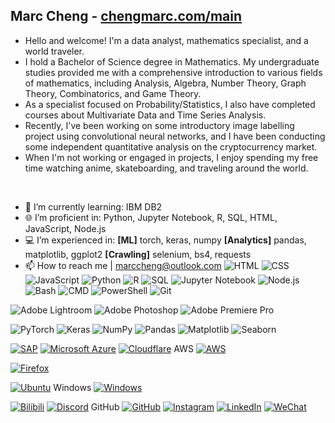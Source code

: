 Marc Cheng - [chengmarc.com/main](https://chengmarc.com/main)
- 
- Hello and welcome! I'm a data analyst, mathematics specialist, and a world traveler.
- I hold a Bachelor of Science degree in Mathematics. My undergraduate studies provided me with a comprehensive introduction to various fields of mathematics, including Analysis, Algebra, Number Theory, Graph Theory, Combinatorics, and Game Theory.
- As a specialist focused on Probability/Statistics, I also have completed courses about Multivariate Data and Time Series Analysis.
- Recently, I've been working on some introductory image labelling project using convolutional neural networks, and I have been conducting some independent quantitative analysis on the cryptocurrency market.
- When I'm not working or engaged in projects, I enjoy spending my free time watching anime, skateboarding, and traveling around the world.
<br />

- 🌱 I’m currently learning: IBM DB2
- 🌐 I’m proficient in: Python, Jupyter Notebook, R, SQL, HTML, JavaScript, Node.js
- 💻 I’m experienced in: **[ML]** torch, keras, numpy **[Analytics]** pandas, matplotlib, ggplot2 **[Crawling]** selenium, bs4, requests
- 📫 How to reach me | marccheng@outlook.com
![HTML](https://img.shields.io/badge/HTML5-%23E34F26?logo=html5&logoColor=white&style=flat-square)
![CSS](https://img.shields.io/badge/CSS3-1572B6?logo=css3&logoColor=white&style=flat-square)
![JavaScript](https://img.shields.io/badge/JavaScript-F7DF1E?logo=javascript&logoColor=white&style=flat-square)
![Python](https://img.shields.io/badge/Python-3776AB?logo=python&logoColor=white&style=flat-square)
![R](https://img.shields.io/badge/R-%23276DC3?logo=r&logoColor=white&style=flat-square)
![SQL](https://img.shields.io/badge/SQL-CC2927?logoColor=white&style=flat-square)
![Jupyter Notebook](https://img.shields.io/badge/Jupyter_Notebook-F37626?logo=jupyter&logoColor=white&style=flat-square)
![Node.js](https://img.shields.io/badge/Node.js-339933?logo=node.js&logoColor=white&style=flat-square)
![Bash](https://img.shields.io/badge/Bash-4EAA25?logo=gnu-bash&logoColor=white&style=flat-square)
![CMD](https://img.shields.io/badge/CMD-000000?logo=windows&logoColor=white&style=flat-square)
![PowerShell](https://img.shields.io/badge/PowerShell-5391FE?logo=powershell&logoColor=white&style=flat-square)
![Git](https://img.shields.io/badge/Git-F05032?logo=git&logoColor=fff&style=flat-square)

![Adobe Lightroom](https://img.shields.io/badge/Adobe%20Lightroom-31A8FF?logo=Adobe%20Lightroom&logoColor=white)
![Adobe Photoshop](https://img.shields.io/badge/Adobe%20Photoshop-31A8FF?logo=Adobe%20Photoshop&logoColor=black)
![Adobe Premiere Pro](https://img.shields.io/badge/Adobe%20Premiere%20Pro-9999FF?logo=Adobe%20Premiere%20Pro&logoColor=white)

![PyTorch](https://img.shields.io/badge/PyTorch-EE4C2C?logo=pytorch&logoColor=white&style=flat-square)
![Keras](https://img.shields.io/badge/Keras-D00000?logo=keras&logoColor=white&style=flat-square)
![NumPy](https://img.shields.io/badge/NumPy-4DABCF?logo=numpy&logoColor=fff)
![Pandas](https://img.shields.io/badge/Pandas-150458?logo=pandas&logoColor=fff)
![Matplotlib](https://custom-icon-badges.demolab.com/badge/Matplotlib-71D291?logo=matplotlib&logoColor=fff)
![Seaborn](https://img.shields.io/badge/Seaborn-0099C6?style=flat)

[![SAP](https://img.shields.io/badge/SAP-0FAAFF?logo=sap&logoColor=fff)](#)
[![Microsoft Azure](https://custom-icon-badges.demolab.com/badge/Microsoft%20Azure-0089D6?logo=msazure&logoColor=white)](#)
[![Cloudflare](https://img.shields.io/badge/Cloudflare-F38020?logo=Cloudflare&logoColor=white)](#)
AWS 	[![AWS](https://img.shields.io/badge/AWS-%23FF9900.svg?logo=amazon-web-services&logoColor=white)](#)

[![Firefox](https://img.shields.io/badge/Firefox-FF7139?logo=Firefox&logoColor=white)](#)

[![Ubuntu](https://img.shields.io/badge/Ubuntu-E95420?logo=ubuntu&logoColor=white)](#)
Windows 	[![Windows](https://custom-icon-badges.demolab.com/badge/Windows-0078D6?logo=windows11&logoColor=white)](#)

[![Bilibili](https://img.shields.io/badge/Bilibili-00A1D6?logo=bilibili&logoColor=fff)](#)
[![Discord](https://img.shields.io/badge/Discord-%235865F2.svg?&logo=discord&logoColor=white)](#)
GitHub 	[![GitHub](https://img.shields.io/badge/GitHub-%23121011.svg?logo=github&logoColor=white)](#)
[![Instagram](https://img.shields.io/badge/Instagram-%23E4405F.svg?logo=Instagram&logoColor=white)](#)
[![LinkedIn](https://img.shields.io/badge/Linkedin-%230077B5.svg?logo=linkedin&logoColor=white)](#)
[![WeChat](https://img.shields.io/badge/WeChat-07C160?logo=wechat&logoColor=white)](#)
